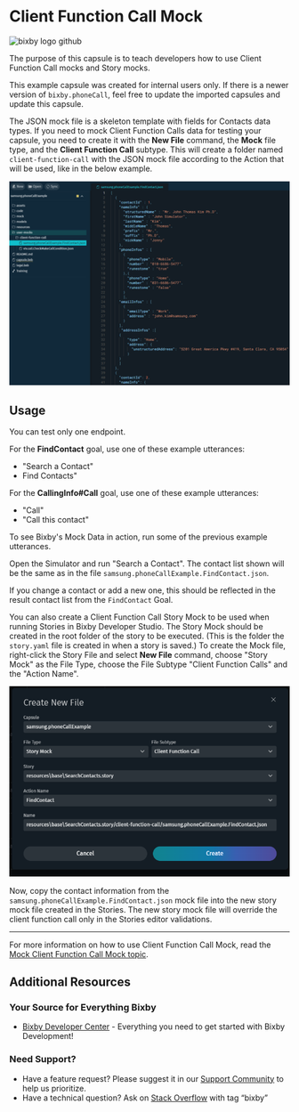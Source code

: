 # Client Function Call Mock

![bixby logo github](https://bixbydevelopers.com/dev/docs-assets/resources/dev-guide/bixby_logo_github-11221940070278028369.png)

The purpose of this capsule is to teach developers how to use Client Function Call mocks and Story mocks.

This example capsule was created for internal users only. If there is a newer version of `bixby.phoneCall`, feel free to update the imported capsules and update this capsule. 

The JSON mock file is a skeleton template with fields for Contacts data types. If you need to mock Client Function Calls data for testing your capsule, you need to create it with the **New File** command, the **Mock** file type, and the **Client Function Call** subtype. This will create a folder named `client-function-call` with the JSON mock file according to the Action that will be used, like in the below example.
<p>

![Mock data example for Client Function Call!](assets/images/imageMock/client-function-call-mock-example.PNG)

## Usage

You can test only one endpoint.

For the **FindContact** goal, use one of these example utterances:

- "Search a Contact"
- Find Contacts"

For the **CallingInfo#Call** goal, use one of these example utterances:

- "Call"
- "Call this contact"

To see Bixby's Mock Data in action, run some of the previous example utterances.

Open the Simulator and run "Search a Contact". The contact list shown will be the same as in the file `samsung.phoneCallExample.FindContact.json`.

If you change a contact or add a new one, this should be reflected in the result contact list from the `FindContact` Goal.

You can also create a Client Function Call Story Mock to be used when running Stories in Bixby Developer Studio. The Story Mock should be created in the root folder of the story to be executed. (This is the folder the `story.yaml` file is created in when a story is saved.) To create the Mock file, right-click the Story File and select **New File** command, choose "Story Mock" as the File Type, choose the File Subtype "Client Function Calls" and the "Action Name".

![story mock creation](assets/images/imageMock/story-mock-client-function-call.PNG)

Now, copy the contact information from the `samsung.phoneCallExample.FindContact.json` mock file into the new story mock file created in the Stories. The new story mock file will override the client function call only in the Stories editor validations.
___

For more information on how to use Client Function Call Mock, read the [Mock Client Function Call Mock topic](https://corp.bixbydevelopers.com/dev/docs/dev-guide/developers/testing.stories_assertions#client-function-call-mock).

## Additional Resources

### Your Source for Everything Bixby

* [Bixby Developer Center](http://bixbydevelopers.com) - Everything you need to get started with Bixby Development!

### Need Support?

* Have a feature request? Please suggest it in our [Support Community](https://support.bixbydevelopers.com/hc/en-us/community/topics/360000183273-Feature-Requests) to help us prioritize.
* Have a technical question? Ask on [Stack Overflow](https://stackoverflow.com/questions/tagged/bixby) with tag “bixby”
